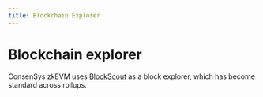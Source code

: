 ```yaml
---
title: Blockchain Explorer
---
```


# Blockchain explorer

ConsenSys zkEVM uses [BlockScout](https://explorer.goerli.zkevm.consensys.net/) as a block explorer,
which has become standard across rollups.
